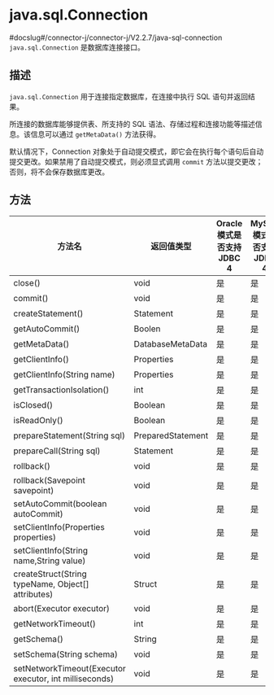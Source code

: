java.sql.Connection 
========================================
#docslug#/connector-j/connector-j/V2.2.7/java-sql-connection
`java.sql.Connection` 是数据库连接接口。

描述 
-----------------------

`java.sql.Connection` 用于连接指定数据库，在连接中执行 SQL 语句并返回结果。

所连接的数据库能够提供表、所支持的 SQL 语法、存储过程和连接功能等描述信息。该信息可以通过 `getMetaData()` 方法获得。

默认情况下，Connection 对象处于自动提交模式，即它会在执行每个语句后自动提交更改。如果禁用了自动提交模式，则必须显式调用 `commit` 方法以提交更改；否则，将不会保存数据库更改。

方法 
-----------------------



|                        **方法名**                         |     **返回值类型**     | **Oracle 模式是否支持 JDBC 4** | **MySQL 模式是否支持 JDBC 4** |
|--------------------------------------------------------|-------------------|--------------------------|-------------------------|
| close()                                                | void              | 是                        | 是                       |
| commit()                                               | void              | 是                        | 是                       |
| createStatement()                                      | Statement         | 是                        | 是                       |
| getAutoCommit()                                        | Boolen            | 是                        | 是                       |
| getMetaData()                                          | DatabaseMetaData  | 是                        | 是                       |
| getClientInfo()                                        | Properties        | 是                        | 是                       |
| getClientInfo(String name)                             | Properties        | 是                        | 是                       |
| getTransactionIsolation()                              | int               | 是                        | 是                       |
| isClosed()                                             | Boolean           | 是                        | 是                       |
| isReadOnly()                                           | Boolean           | 是                        | 是                       |
| prepareStatement(String sql)                           | PreparedStatement | 是                        | 是                       |
| prepareCall(String sql)                                | Statement         | 是                        | 是                       |
| rollback()                                             | void              | 是                        | 是                       |
| rollback(Savepoint savepoint)                          | void              | 是                        | 是                       |
| setAutoCommit(boolean autoCommit)                      | void              | 是                        | 是                       |
| setClientInfo(Properties properties)                   | void              | 是                        | 是                       |
| setClientInfo(String name,String value)                | void              | 是                        | 是                       |
| createStruct(String typeName, Object\[\] attributes)   | Struct            | 是                        | 是                       |
| abort(Executor executor)                               | void              | 是                        | 是                       |
| getNetworkTimeout()                                    | int               | 是                        | 是                       |
| getSchema()                                            | String            | 是                        | 是                       |
| setSchema(String schema)                               | void              | 是                        | 是                       |
| setNetworkTimeout(Executor executor, int milliseconds) | void              | 是                        | 是                       |




